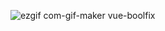 ![ezgif com-gif-maker](https://user-images.githubusercontent.com/72490444/110221950-407a0280-7ecf-11eb-914c-fbcb34a2c252.gif)
vue-boolfix
